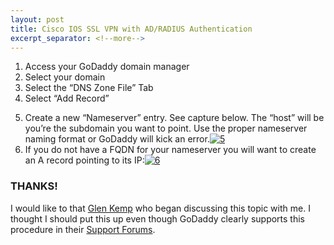 ```yaml
---
layout: post
title: Cisco IOS SSL VPN with AD/RADIUS Authentication
excerpt_separator: <!--more-->
--- 
```


1.  Access your GoDaddy domain manager
2.  Select your domain
3.  Select the “DNS Zone File” Tab
4.  Select “Add Record”
<!--more-->
5.  Create a new “Nameserver” entry. See capture below. The “host” will be you’re the subdomain you want to point. Use the proper nameserver naming format or GoDaddy will kick an error.[![5](http://thenetworkhobo.files.wordpress.com/2014/07/5.png)](https://thenetworkhobo.files.wordpress.com/2014/07/5.png)
6.  If you do not have a FQDN for your nameserver you will want to create an A record pointing to its IP:[![6](http://thenetworkhobo.files.wordpress.com/2014/07/6.png)](https://thenetworkhobo.files.wordpress.com/2014/07/6.png)

### THANKS!

I would like to that [Glen Kemp](https://twitter.com/ssl_boy) who began discussing this topic with me. I thought I should put this up even though GoDaddy clearly supports this procedure in their [Support Forums](http://support.godaddy.com/help/article/680/managing-dns-for-your-domain-names?pc_split_value=4).
